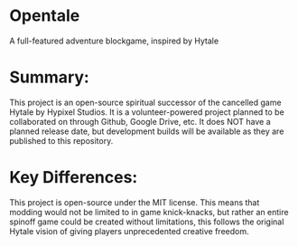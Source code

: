 # Opentale
A full-featured adventure blockgame, inspired by Hytale

# Summary:
This project is an open-source spiritual successor of the cancelled game Hytale by Hypixel Studios. It is a volunteer-powered project planned to be collaborated on through Github, Google Drive, etc. It does NOT have a planned release date, but development builds will be available as they are published to this repository.

# Key Differences:
This project is open-source under the MIT license. This means that modding would not be limited to in game knick-knacks, but rather an entire spinoff game could be created without limitations, this follows the original Hytale vision of giving players unprecedented creative freedom.
